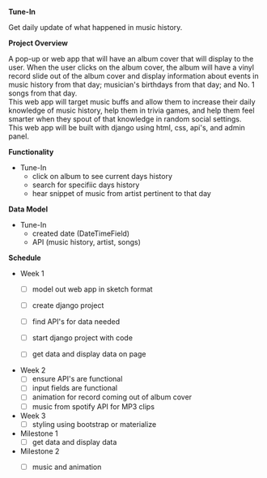 **Tune-In**

Get daily update of what happened in music history.

**Project Overview**

A pop-up or web app that will have an album cover that will display to the user.  When the user clicks on the album cover, the album will have a vinyl record slide out of the album cover and display information about events in music history from that day; musician's birthdays from that day; and No. 1 songs from that day.  
This web app will target music buffs and allow them to increase their daily knowledge of music history, help them in trivia games, and help them feel smarter when they spout of that knowledge in random social settings.  
This web app will be built with django using html, css, api's, and admin panel.   

**Functionality**

- Tune-In
    - click on album to see current days history 
    - search for specifiic days history
    - hear snippet of music from artist pertinent to that day 

**Data Model**

- Tune-In
  - created date (DateTimeField)
  - API (music history, artist, songs)

**Schedule**

- Week 1
    - [ ] model out web app in sketch format
    - [ ] create django project
    - [ ] find API's for data needed
    - [ ] start django project with code
    - [ ] get data and display data on page
  

- Week 2
    - [ ] ensure API's are functional
    - [ ] input fields are functional
    - [ ] animation for record coming out of album cover
    - [ ] music from spotify API for MP3 clips 

- Week 3
    - [ ] styling using bootstrap or materialize

- Milestone 1
    - [ ] get data and display data

- Milestone 2
    - [ ] music and animation
 
